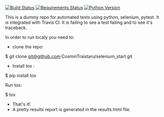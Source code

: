 [![Build Status](https://travis-ci.org/CosminTraistaru/selenium_start.svg?branch=master)](https://travis-ci.org/CosminTraistaru/selenium_start)
[![Requirements Status](https://requires.io/github/CosminTraistaru/selenium_start/requirements.svg?branch=master)](https://requires.io/github/CosminTraistaru/selenium_start/requirements/?branch=master)
[![Python Version](https://img.shields.io/badge/python-3.9-brightgreen.svg)](https://img.shields.io/badge/python-3.9-brightgreen.svg)

This is a dummy repo for automated tests using python, selenium, pytest.
It is integrated with Travis CI.
It is failing to see a test failing and to see it's traceback.

In order to run localy you need to:
- clone the repo:

$ git clone git@github.com:CosminTraistaru/selenium_start.git
- Install tox :

$ pip install tox

Run tox:

$ tox
- That's it!
- A pretty results report is generated in the results.html file.
